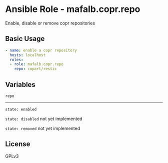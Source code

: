 # Ansible Role - mafalb.copr.repo

Enable, disable or remove copr repositories

## Basic Usage

```yaml
- name: enable a copr repository
  hosts: localhost
  roles:
  - role: mafalb.copr.repo
    repo: copart/restic
```

## Variables

```repo```

---

```state: enabled```

```state: disabled``` not yet implemented

```state: removed``` not yet implemented

## License

GPLv3
